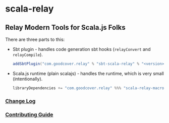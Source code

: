 # scala-relay

## Relay Modern Tools for Scala.js Folks

There are three parts to this:

- Sbt plugin - handles code generation sbt hooks (`relayConvert` and `relayCompile`).
 
  ```sbt
  addSbtPlugin("com.goodcover.relay" % "sbt-scala-relay" % "<version>")
  ```
 
- Scala.js runtime (plain scalajs) - handles the runtime, which is very small (intentionally).

  ```sbt
  libraryDependencies += "com.goodcover.relay" %%% "scala-relay-macros" % "<version>"
  ```
 
### [Change Log](./CHANGELOG.md)

### [Contributing Guide](./CONTRIBUTING.md)
